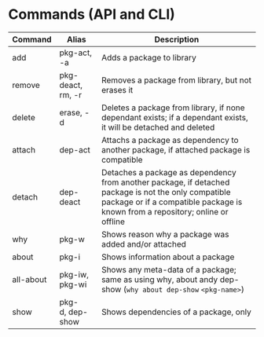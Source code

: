 # Commands (API and CLI)

| Command   | Alias             | Description                                                                                                                                                                            |
| --------- | ----------------- | -------------------------------------------------------------------------------------------------------------------------------------------------------------------------------------- |
| add       | pkg-act, -a       | Adds a package to library                                                                                                                                                              |
| remove    | pkg-deact, rm, -r | Removes a package from library, but not erases it                                                                                                                                      |
| delete    | erase, -d         | Deletes a package from library, if none dependant exists; if a dependant exists, it will be detached and deleted                                                                       |
| attach    | dep-act           | Attachs a package as dependency to another package, if attached package is compatible                                                                                                  |
| detach    | dep-deact         | Detaches a package as dependency from another package, if detached package is not the only compatible package or if a compatible package is known from a repository; online or offline |
| why       | pkg-w             | Shows reason why a package was added and/or attached                                                                                                                                   |
| about     | pkg-i             | Shows information about a package                                                                                                                                                      |
| all-about | pkg-iw, pkg-wi    | Shows any meta-data of a package; same as using why, about andy dep-show (`why about dep-show` `<pkg-name>`)                                                                           |
| show      | pkg-d, dep-show   | Shows dependencies of a package, only                                                                                                                                                  |
